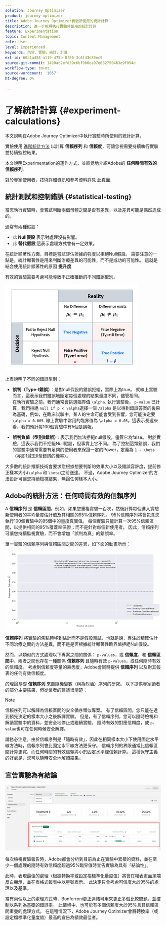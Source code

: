 ```yaml
---
solution: Journey Optimizer
product: journey optimizer
title: Adobe Journey Optimizer實驗所使用的統計計算
description: 進一步瞭解執行實驗時使用的統計計算
feature: Experimentation
topic: Content Management
role: User
level: Experienced
keywords: 內容，實驗，統計，計算
exl-id: 60a1a488-a119-475b-8f80-3c6f43c80ec9
source-git-commit: 1490ac2efd39c6bf9b6ca97e682750463e9f054d
workflow-type: tm+mt
source-wordcount: '1057'
ht-degree: 0%

---
```


# 了解統計計算 {#experiment-calculations}

本文說明在Adobe Journey Optimizer中執行實驗時所使用的統計計算。

實驗使用 [進階統計方法](../campaigns/assets/confidence_sequence_technical_details.pdf) 以計算 **信賴序列** 和 **信賴度**，可讓您視需要持續執行實驗並持續監控結果。

本文說明Experimentation的運作方式，並直覺地介紹Adobe的 **任何時間有效的信賴序列**.

對於專家使用者，技術詳細資訊和參考資料詳見 [此頁面](../campaigns/assets/confidence_sequence_technical_details.pdf).

## 統計測試和控制錯誤 {#statistical-testing}

當您執行實驗時，會嘗試判斷兩個母體之間是否有差異，以及差異可能是偶然造成的。

通常有兩種假設：

* 此 **Null假設** 表示對處理沒有影響。
* 此 **替代假設** 這表示處理方式會有一定效果。

在統計顯著性方面，目標是嘗試評估證據的強度以拒絕Null假設。 需要注意的一點是，統計顯著性是用來判斷治療差異的可能性，而不是成功的可能性。 這就是結合使用統計顯著性的原因 **提升度**.

有效的實驗需要考慮可能導致不正確推斷的不同錯誤型別。

![](assets/technote_1.png)

上表說明了不同的錯誤型別：

* **誤判（Type-I錯誤）**：是對null假設的錯誤拒絕，實際上為true。 就線上實驗而言，這表示我們錯誤地斷定每個處理的結果量度不同，儘管相同。
  </br>在執行實驗之前，我們通常會挑選臨界值 `\alpha`. 執行實驗後， `p-value` 已計算，我們拒絕 `null if p < \alpha`選擇一個 `/alpha` 是以得到錯誤答案的後果為基礎，例如，在臨床試驗中，某人的生命可能會受到影響，您可能決定要 `\alpha = 0.005`. 線上實驗中常用的臨界值為 `\alpha = 0.05`，這表示長遠來看，我們預計每100個實驗中有5個是誤報。

* **誤判負值（型別II錯誤）**：表示我們無法拒絕null假設，儘管它為false。 對於實驗，這表示我們不拒絕Null假設，但事實上它不同。 為了控制這類錯誤，我們的實驗中通常需要有足夠的使用者來保證一定的Power，定義為 `1 - \beta`（亦即1減去II型錯誤的機率）。

大多數的統計推斷技術會要求您根據想要判斷的效果大小以及錯誤容許度，提前修正樣本大小(`\alpha` 和 `\beta`)之前送達。 不過，Adobe Journey Optimizer的方法設計可讓您持續檢視結果，無論任何樣本大小。

## Adobe的統計方法：任何時間有效的信賴序列

A **信賴序列** 是 **信賴區間**，例如，如果您重複實驗一百次，然後計算每個進入實驗新使用者的平均量度估計值及其相關的95%信賴序列。 95%信賴序列將會包含您執行100個實驗中的95個中的量度真實值。 每個實驗只能計算一次95%信賴區間，以提供相同的95%覆蓋率保證；而不是針對每個新使用者。 因此，信賴序列可讓您持續監視實驗，而不會增加「誤判為真」的錯誤率。

單一實驗的信賴序列與信賴區間之間的差異，如下面的動畫所示：

![](assets/technote_2.gif)

**信賴序列** 將實驗的焦點轉移到估計而不是假設測試，也就是說，專注於精確估計不同治療之間的方法差異，而不是是否根據統計顯著性臨界值拒絕Null假設。

然而，以類似的方式處理以下專案之間的關係： `p-values`，或 **信賴度**、和 **信賴區間**&#x200B;中，兩者之間也存在一種關係 **信賴序列** 且隨時有效 `p-values`，或任何隨時有效的信賴度。 考慮到信賴度等量的熟悉度，Adobe會同時提供 **信賴序列** 以及對其報表的任何有效信賴度。

的理論基礎 **信賴序列** 來自隨機變數（稱為烈酒）序列的研究。 以下提供專家讀者的部分主要結果，但從業者的建議很清楚：

>[!NOTE]
>
>信賴序列可以解譯為信賴區間的安全循序類似專案。 有了信賴區間，您只能在達到預先決定的樣本大小之後解譯實驗。 但是，有了信賴序列，您可以隨時檢視和解讀實驗中的資料，並安全地停止或繼續實驗。 隨時有效的對應信賴度，或 `p-value`也可在任何時候安全解譯。

請務必注意，由於信賴序列是「隨時有效」，因此在相同樣本大小下使用固定水平線方法時，信賴序列會比固定水平線方法更保守。 信賴序列的界限通常比信賴區間計算更寬，而任何時間的有效信賴將小於固定水平線信賴計算。 這種保守主義的好處是，您可以隨時安全地解讀結果。

## 宣告實驗為有結論

![](assets/experimentation_report_2.png)

每次檢視實驗報告時，Adobe都會分析到目前為止在實驗中累積的資料，並在至少一個處理的隨時有效信賴度超過95%臨界值時宣告實驗為具有「結論性」。

此時，表現最佳的處理（根據轉換率或設定檔標準化量度值）將會在報表畫面頂端反白顯示，並在表格式報表中以星號表示。 此決定只會考慮可信度大於95%的處理以及基準。

當有兩個以上的處理方式時，Bonferroni更正連結可用來更正多個比較問題，並控制以系列為基礎的錯誤率。 此情境中，也可能有多個信賴度大於95%且其信賴區間重疊的處理方式。 在這種情況下，Adobe Journey Optimizer會將轉換率（或設定檔標準化量度值）最高的宣告為績效最佳者。
